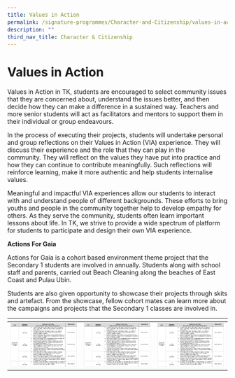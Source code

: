 ```yaml
---
title: Values in Action
permalink: /signature-programmes/Character-and-Citizenship/values-in-action/
description: ""
third_nav_title: Character & Citizenship
---
```

# Values in Action
 Values in Action in TK, students are encouraged to select community issues that they are concerned about, understand the issues better, and then decide how they can make a difference in a sustained way. Teachers and more senior students will act as facilitators and mentors to support them in their individual or group endeavours.

In the process of executing their projects, students will undertake personal and group reflections on their Values in Action (VIA) experience. They will discuss their experience and the role that they can play in the community. They will reflect on the values they have put into practice and how they can continue to contribute meaningfully. Such reflections will reinforce learning, make it more authentic and help students internalise values.

Meaningful and impactful VIA experiences allow our students to interact with and understand people of different backgrounds. These efforts to bring youths and people in the community together help to develop empathy for others. As they serve the community, students often learn important lessons about life. In TK, we strive to provide a wide spectrum of platform for students to participate and design their own VIA experience.

**Actions For Gaia** 

Actions for Gaia is a cohort based environment theme project that the Secondary 1 students are involved in annually. Students along with school staff and parents, carried out Beach Cleaning along the beaches of East Coast and Pulau Ubin.

Students are also given opportunity to showcase their projects through skits and artefact. From the showcase, fellow cohort mates can learn more about the campaigns and projects that the Secondary 1 classes are involved in.

<table>
<thead>
  <tr>
    <th></th>
    <th></th>
    <th></th>
  </tr>
</thead>
<tbody>
  <tr>
    <td><a href="![](/images/Signature%20Programmes/1-1.jpg)" target = "_blank"> <img src="/images/Signature%20Programmes/Sec-4-1.jpg"></a></td>
    <td><a href="/images/Signature%20Programmes/Sec-4-1.jpg" target = "_blank"> <img src="/images/Signature%20Programmes/Sec-4-1.jpg"></a></td>
    <td><a href="/images/Signature%20Programmes/Sec-4-1.jpg" target = "_blank"> <img src="/images/Signature%20Programmes/Sec-4-1.jpg"></a></td>
  </tr>
</tbody>
</table>